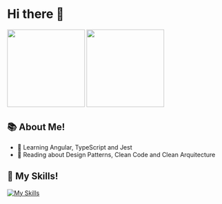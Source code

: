 # Hi there :wave:

<div>
  <img height="180em" src="https://github-readme-stats.vercel.app/api?username=Lucassec1&show_icons=true&theme=radical&include_all_commits=true&count_private=true"/>
  <img height="180em" src="https://github-readme-stats.vercel.app/api/top-langs/?username=Lucassec1&layout=compact&langs_count=7&theme=radical"/>
</div>
  
## :books: About Me!
- 🌱 Learning Angular, TypeScript and Jest
- :blue_book: Reading about Design Patterns, Clean Code and Clean Arquitecture
  
## :star2: My Skills!
  
[![My Skills](https://skillicons.dev/icons?i=html,css,bootstrap,sass,js,ts,jest,angular,react,tailwind,nodejs,git,postgres,figma)](https://skillicons.dev)

